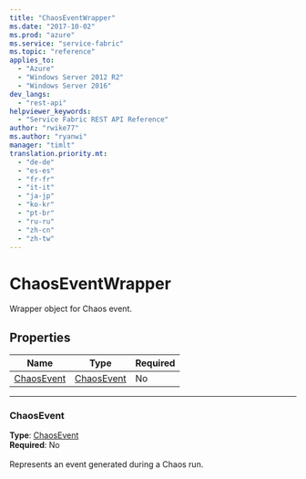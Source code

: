 ```yaml
---
title: "ChaosEventWrapper"
ms.date: "2017-10-02"
ms.prod: "azure"
ms.service: "service-fabric"
ms.topic: "reference"
applies_to: 
  - "Azure"
  - "Windows Server 2012 R2"
  - "Windows Server 2016"
dev_langs: 
  - "rest-api"
helpviewer_keywords: 
  - "Service Fabric REST API Reference"
author: "rwike77"
ms.author: "ryanwi"
manager: "timlt"
translation.priority.mt: 
  - "de-de"
  - "es-es"
  - "fr-fr"
  - "it-it"
  - "ja-jp"
  - "ko-kr"
  - "pt-br"
  - "ru-ru"
  - "zh-cn"
  - "zh-tw"
---
```

# ChaosEventWrapper

Wrapper object for Chaos event.

## Properties

| Name | Type | Required |
| --- | --- | --- |
| [ChaosEvent](#chaosevent) | [ChaosEvent](sfclient-v60-model-chaosevent.md) | No |

____
### ChaosEvent
__Type__: [ChaosEvent](sfclient-v60-model-chaosevent.md) <br/>
__Required__: No<br/>
<br/>
Represents an event generated during a Chaos run.
